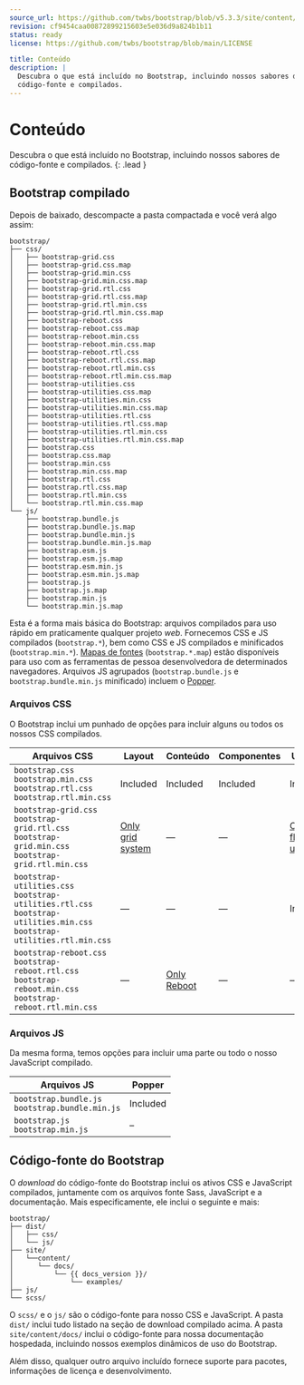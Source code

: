 ```yaml
---
source_url: https://github.com/twbs/bootstrap/blob/v5.3.3/site/content/docs/5.3/getting-started/contents.md
revision: cf9454caa00872899215603e5e036d9a824b1b11
status: ready
license: https://github.com/twbs/bootstrap/blob/main/LICENSE

title: Conteúdo
description: |
  Descubra o que está incluído no Bootstrap, incluindo nossos sabores de
  código-fonte e compilados.
---
```


# Conteúdo

Descubra o que está incluído no Bootstrap, incluindo nossos sabores de
código-fonte e compilados.
{: .lead }

## Bootstrap compilado

Depois de baixado, descompacte a pasta compactada e você verá algo assim:

```text
bootstrap/
├── css/
│   ├── bootstrap-grid.css
│   ├── bootstrap-grid.css.map
│   ├── bootstrap-grid.min.css
│   ├── bootstrap-grid.min.css.map
│   ├── bootstrap-grid.rtl.css
│   ├── bootstrap-grid.rtl.css.map
│   ├── bootstrap-grid.rtl.min.css
│   ├── bootstrap-grid.rtl.min.css.map
│   ├── bootstrap-reboot.css
│   ├── bootstrap-reboot.css.map
│   ├── bootstrap-reboot.min.css
│   ├── bootstrap-reboot.min.css.map
│   ├── bootstrap-reboot.rtl.css
│   ├── bootstrap-reboot.rtl.css.map
│   ├── bootstrap-reboot.rtl.min.css
│   ├── bootstrap-reboot.rtl.min.css.map
│   ├── bootstrap-utilities.css
│   ├── bootstrap-utilities.css.map
│   ├── bootstrap-utilities.min.css
│   ├── bootstrap-utilities.min.css.map
│   ├── bootstrap-utilities.rtl.css
│   ├── bootstrap-utilities.rtl.css.map
│   ├── bootstrap-utilities.rtl.min.css
│   ├── bootstrap-utilities.rtl.min.css.map
│   ├── bootstrap.css
│   ├── bootstrap.css.map
│   ├── bootstrap.min.css
│   ├── bootstrap.min.css.map
│   ├── bootstrap.rtl.css
│   ├── bootstrap.rtl.css.map
│   ├── bootstrap.rtl.min.css
│   └── bootstrap.rtl.min.css.map
└── js/
    ├── bootstrap.bundle.js
    ├── bootstrap.bundle.js.map
    ├── bootstrap.bundle.min.js
    ├── bootstrap.bundle.min.js.map
    ├── bootstrap.esm.js
    ├── bootstrap.esm.js.map
    ├── bootstrap.esm.min.js
    ├── bootstrap.esm.min.js.map
    ├── bootstrap.js
    ├── bootstrap.js.map
    ├── bootstrap.min.js
    └── bootstrap.min.js.map
```

Esta é a forma mais básica do Bootstrap: arquivos compilados para uso rápido em
praticamente qualquer projeto _web_.
Fornecemos CSS e JS compilados (`bootstrap.*`), bem como CSS e JS compilados e
minificados (`bootstrap.min.*`).
[Mapas de fontes](https://web.dev/articles/source-maps) (`bootstrap.*.map`)
estão disponíveis para uso com as ferramentas de pessoa desenvolvedora de
determinados navegadores.
Arquivos JS agrupados (`bootstrap.bundle.js` e `bootstrap.bundle.min.js`
minificado) incluem o [Popper](https://popper.js.org/docs/v2/).

### Arquivos CSS

O Bootstrap inclui um punhado de opções para incluir alguns ou todos os nossos
CSS compilados.

| Arquivos CSS                                                                                                                        | Layout                                | Conteúdo                            | Componentes | Utilities                                   |
|-------------------------------------------------------------------------------------------------------------------------------------|---------------------------------------|-------------------------------------|-------------|---------------------------------------------|
| `bootstrap.css`<br> `bootstrap.min.css`<br> `bootstrap.rtl.css`<br> `bootstrap.rtl.min.css`                                         | Included                              | Included                            | Included    | Included                                    |
| `bootstrap-grid.css`<br> `bootstrap-grid.rtl.css`<br> `bootstrap-grid.min.css`<br> `bootstrap-grid.rtl.min.css`                     | [Only grid system](../layout/grid.md) | —                                   | —           | [Only flex utilities](../utilities/flex.md) |
| `bootstrap-utilities.css`<br> `bootstrap-utilities.rtl.css`<br> `bootstrap-utilities.min.css`<br> `bootstrap-utilities.rtl.min.css` | —                                     | —                                   | —           | Included                                    |
| `bootstrap-reboot.css`<br> `bootstrap-reboot.rtl.css`<br> `bootstrap-reboot.min.css`<br> `bootstrap-reboot.rtl.min.css`             | —                                     | [Only Reboot](../content/reboot.md) | —           | —                                           |

### Arquivos JS

Da mesma forma, temos opções para incluir uma parte ou todo o nosso JavaScript
compilado.

| Arquivos JS                                             | Popper   |
|---------------------------------------------------------|----------|
| `bootstrap.bundle.js`<br> `bootstrap.bundle.min.js`<br> | Included |
| `bootstrap.js`<br> `bootstrap.min.js`<br>               | –        |

## Código-fonte do Bootstrap

O _download_ do código-fonte do Bootstrap inclui os ativos CSS e JavaScript
compilados, juntamente com os arquivos fonte Sass, JavaScript e a documentação.
Mais especificamente, ele inclui o seguinte e mais:

```text
bootstrap/
├── dist/
│   ├── css/
│   └── js/
├── site/
│   └──content/
│      └── docs/
│          └── {{ docs_version }}/
│              └── examples/
├── js/
└── scss/
```

O `scss/` e o `js/` são o código-fonte para nosso CSS e JavaScript.
A pasta `dist/` inclui tudo listado na seção de download compilado acima.
A pasta `site/content/docs/` inclui o código-fonte para nossa documentação
hospedada, incluindo nossos exemplos dinâmicos de uso do Bootstrap.

Além disso, qualquer outro arquivo incluído fornece suporte para pacotes,
informações de licença e desenvolvimento.
